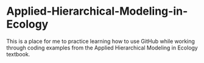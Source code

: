 # Applied-Hierarchical-Modeling-in-Ecology

This is a place for me to practice learning how to use GitHub while working through coding examples from the Applied Hierarchical Modeling in Ecology textbook.
